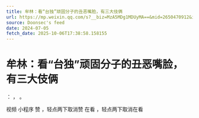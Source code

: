 ```yaml
---
title: 牟林：看“台独”顽固分子的丑恶嘴脸，有三大伎俩
url: https://mp.weixin.qq.com/s?__biz=MzA5MDg1MDUyMA==&mid=2650470912&idx=2&sn=029ad93c4c7d46d35c3b0667ad316c7b
source: Doonsec's feed
date: 2024-07-05
fetch_date: 2025-10-06T17:38:58.158155
---
```


# 牟林：看“台独”顽固分子的丑恶嘴脸，有三大伎俩

：
，
。

视频
小程序
赞
，轻点两下取消赞
在看
，轻点两下取消在看